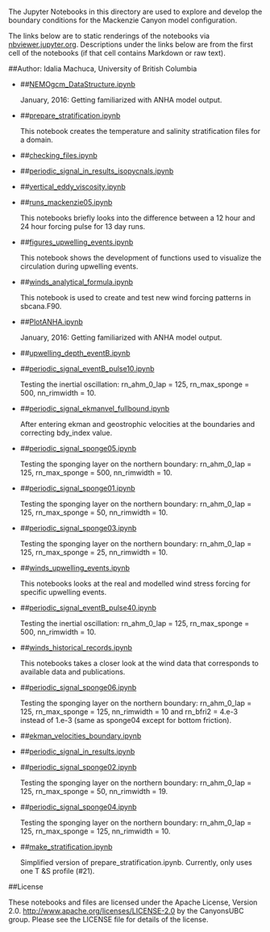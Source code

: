 The Jupyter Notebooks in this directory are used to explore and develop the boundary conditions for the Mackenzie Canyon model configuration.

The links below are to static renderings of the notebooks via
[nbviewer.jupyter.org](http://nbviewer.jupyter.org/).
Descriptions under the links below are from the first cell of the notebooks
(if that cell contains Markdown or raw text).

##Author: Idalia Machuca, University of British Columbia

* ##[NEMOgcm_DataStructure.ipynb](http://nbviewer.jupyter.org/urls/bitbucket.org/CanyonsUBC/mackenzie_canyon/raw/tip/conditions/notebooks/NEMOgcm_DataStructure.ipynb)  
    
    January, 2016: Getting familiarized with ANHA model output.  

* ##[prepare_stratification.ipynb](http://nbviewer.jupyter.org/urls/bitbucket.org/CanyonsUBC/mackenzie_canyon/raw/tip/conditions/notebooks/prepare_stratification.ipynb)  
    
    This notebook creates the temperature and salinity stratification files for a domain.  

* ##[checking_files.ipynb](http://nbviewer.jupyter.org/urls/bitbucket.org/CanyonsUBC/mackenzie_canyon/raw/tip/conditions/notebooks/checking_files.ipynb)  
    
* ##[periodic_signal_in_results_isopycnals.ipynb](http://nbviewer.jupyter.org/urls/bitbucket.org/CanyonsUBC/mackenzie_canyon/raw/tip/conditions/notebooks/periodic_signal_in_results_isopycnals.ipynb)  
    
* ##[vertical_eddy_viscosity.ipynb](http://nbviewer.jupyter.org/urls/bitbucket.org/CanyonsUBC/mackenzie_canyon/raw/tip/conditions/notebooks/vertical_eddy_viscosity.ipynb)  
    
* ##[runs_mackenzie05.ipynb](http://nbviewer.jupyter.org/urls/bitbucket.org/CanyonsUBC/mackenzie_canyon/raw/tip/conditions/notebooks/runs_mackenzie05.ipynb)  
    
    This notebooks briefly looks into the difference between a 12 hour and 24 hour forcing pulse for 13 day runs.  

* ##[figures_upwelling_events.ipynb](http://nbviewer.jupyter.org/urls/bitbucket.org/CanyonsUBC/mackenzie_canyon/raw/tip/conditions/notebooks/figures_upwelling_events.ipynb)  
    
    This notebook shows the development of functions used to visualize the circulation during upwelling events.  

* ##[winds_analytical_formula.ipynb](http://nbviewer.jupyter.org/urls/bitbucket.org/CanyonsUBC/mackenzie_canyon/raw/tip/conditions/notebooks/winds_analytical_formula.ipynb)  
    
    This notebook is used to create and test new wind forcing patterns in sbcana.F90.  

* ##[PlotANHA.ipynb](http://nbviewer.jupyter.org/urls/bitbucket.org/CanyonsUBC/mackenzie_canyon/raw/tip/conditions/notebooks/PlotANHA.ipynb)  
    
    January, 2016: Getting familiarized with ANHA model output.  

* ##[upwelling_depth_eventB.ipynb](http://nbviewer.jupyter.org/urls/bitbucket.org/CanyonsUBC/mackenzie_canyon/raw/tip/conditions/notebooks/upwelling_depth_eventB.ipynb)  
    
* ##[periodic_signal_eventB_pulse10.ipynb](http://nbviewer.jupyter.org/urls/bitbucket.org/CanyonsUBC/mackenzie_canyon/raw/tip/conditions/notebooks/periodic_signal_eventB_pulse10.ipynb)  
    
    Testing the inertial oscillation: rn_ahm_0_lap = 125, rn_max_sponge = 500, nn_rimwidth = 10.  

* ##[periodic_signal_ekmanvel_fullbound.ipynb](http://nbviewer.jupyter.org/urls/bitbucket.org/CanyonsUBC/mackenzie_canyon/raw/tip/conditions/notebooks/periodic_signal_ekmanvel_fullbound.ipynb)  
    
    After entering ekman and geostrophic velocities at the boundaries and correcting bdy_index value.  

* ##[periodic_signal_sponge05.ipynb](http://nbviewer.jupyter.org/urls/bitbucket.org/CanyonsUBC/mackenzie_canyon/raw/tip/conditions/notebooks/periodic_signal_sponge05.ipynb)  
    
    Testing the sponging layer on the northern boundary: rn_ahm_0_lap = 125, rn_max_sponge = 500, nn_rimwidth = 10.  

* ##[periodic_signal_sponge01.ipynb](http://nbviewer.jupyter.org/urls/bitbucket.org/CanyonsUBC/mackenzie_canyon/raw/tip/conditions/notebooks/periodic_signal_sponge01.ipynb)  
    
    Testing the sponging layer on the northern boundary: rn_ahm_0_lap = 125, rn_max_sponge = 50, nn_rimwidth = 10.  

* ##[periodic_signal_sponge03.ipynb](http://nbviewer.jupyter.org/urls/bitbucket.org/CanyonsUBC/mackenzie_canyon/raw/tip/conditions/notebooks/periodic_signal_sponge03.ipynb)  
    
    Testing the sponging layer on the northern boundary: rn_ahm_0_lap = 125, rn_max_sponge = 25, nn_rimwidth = 10.  

* ##[winds_upwelling_events.ipynb](http://nbviewer.jupyter.org/urls/bitbucket.org/CanyonsUBC/mackenzie_canyon/raw/tip/conditions/notebooks/winds_upwelling_events.ipynb)  
    
    This notebooks looks at the real and modelled wind stress forcing for specific upwelling events.  

* ##[periodic_signal_eventB_pulse40.ipynb](http://nbviewer.jupyter.org/urls/bitbucket.org/CanyonsUBC/mackenzie_canyon/raw/tip/conditions/notebooks/periodic_signal_eventB_pulse40.ipynb)  
    
    Testing the inertial oscillation: rn_ahm_0_lap = 125, rn_max_sponge = 500, nn_rimwidth = 10.  

* ##[winds_historical_records.ipynb](http://nbviewer.jupyter.org/urls/bitbucket.org/CanyonsUBC/mackenzie_canyon/raw/tip/conditions/notebooks/winds_historical_records.ipynb)  
    
    This notebooks takes a closer look at the wind data that corresponds to available data and publications.  

* ##[periodic_signal_sponge06.ipynb](http://nbviewer.jupyter.org/urls/bitbucket.org/CanyonsUBC/mackenzie_canyon/raw/tip/conditions/notebooks/periodic_signal_sponge06.ipynb)  
    
    Testing the sponging layer on the northern boundary: rn_ahm_0_lap = 125, rn_max_sponge = 125, nn_rimwidth = 10 and rn_bfri2 = 4.e-3 instead of 1.e-3 (same as sponge04 except for bottom friction).  

* ##[ekman_velocities_boundary.ipynb](http://nbviewer.jupyter.org/urls/bitbucket.org/CanyonsUBC/mackenzie_canyon/raw/tip/conditions/notebooks/ekman_velocities_boundary.ipynb)  
    
* ##[periodic_signal_in_results.ipynb](http://nbviewer.jupyter.org/urls/bitbucket.org/CanyonsUBC/mackenzie_canyon/raw/tip/conditions/notebooks/periodic_signal_in_results.ipynb)  
    
* ##[periodic_signal_sponge02.ipynb](http://nbviewer.jupyter.org/urls/bitbucket.org/CanyonsUBC/mackenzie_canyon/raw/tip/conditions/notebooks/periodic_signal_sponge02.ipynb)  
    
    Testing the sponging layer on the northern boundary: rn_ahm_0_lap = 125, rn_max_sponge = 50, nn_rimwidth = 19.  

* ##[periodic_signal_sponge04.ipynb](http://nbviewer.jupyter.org/urls/bitbucket.org/CanyonsUBC/mackenzie_canyon/raw/tip/conditions/notebooks/periodic_signal_sponge04.ipynb)  
    
    Testing the sponging layer on the northern boundary: rn_ahm_0_lap = 125, rn_max_sponge = 125, nn_rimwidth = 10.  

* ##[make_stratification.ipynb](http://nbviewer.jupyter.org/urls/bitbucket.org/CanyonsUBC/mackenzie_canyon/raw/tip/conditions/notebooks/make_stratification.ipynb)  
    
    Simplified version of prepare_stratification.ipynb. Currently, only uses one T &S profile (#21).  


##License

These notebooks and files are licensed under the Apache License, Version 2.0.
http://www.apache.org/licenses/LICENSE-2.0 by the CanyonsUBC group.
Please see the LICENSE file for details of the license.
